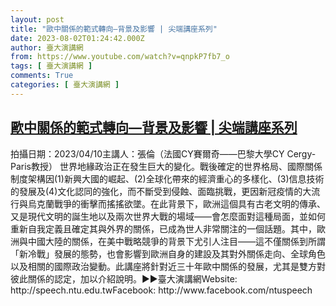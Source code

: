 ```yaml
---
layout: post
title: "歐中關係的範式轉向—背景及影響 | 尖端講座系列"
date: 2023-08-02T01:24:42.000Z
author: 臺大演講網
from: https://www.youtube.com/watch?v=qnpkP7fb7_o
tags: [ 臺大演講網 ]
comments: True
categories: [ 臺大演講網 ]
---
```

<!--1690939482000-->
[歐中關係的範式轉向—背景及影響 | 尖端講座系列](https://www.youtube.com/watch?v=qnpkP7fb7_o)
------

<div>
拍攝日期：2023/04/10主講人：張倫（法國CY賽爾奇——巴黎大學CY Cergy-Paris教授） 世界地緣政治正在發生巨大的變化。戰後確定的世界格局、國際關係制度架構因(1)新興大國的崛起、(2)全球化帶來的經濟重心的多樣化、(3)信息技術的發展及(4)文化認同的強化，而不斷受到侵蝕、面臨挑戰，更因新冠疫情的大流行與烏克蘭戰爭的衝擊而搖搖欲墜。在此背景下，歐洲這個具有古老文明的傳承、又是現代文明的誕生地以及兩次世界大戰的場域——會怎麼面對這種局面，並如何重新自我定義且確定其與外界的關係，已成為世人非常關注的一個話題。其中，歐洲與中國大陸的關係，在美中戰略競爭的背景下尤引人注目——這不僅關係到所謂「新冷戰」發展的態勢，也會影響到歐洲自身的建設及其對外關係走向、全球角色以及相關的國際政治變動。此講座將針對近三十年歐中關係的發展，尤其是雙方對彼此關係的認定，加以介紹說明。►►臺大演講網Website: http://speech.ntu.edu.twFacebook: http://www.facebook.com/ntuspeech
</div>
